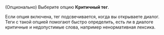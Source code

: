 (Опционально) Выберите опцию **Критичный тег**.

Если опция включена, тег подсвечивается, когда вы открываете диалог. Теги с такой опцией помогают быстро определить, есть ли в диалоге критичные и недопустимые слова, например ненормативная лексика.
